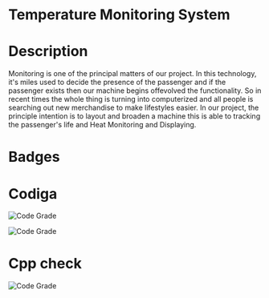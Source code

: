 # Temperature Monitoring System

# Description
Monitoring is one of the principal matters of our project. In this technology, it's miles used to decide the presence of the passenger and if the passenger exists then our machine begins offevolved the functionality. So in recent times the whole thing is turning into computerized and all people is searching out new merchandise to make lifestyles easier. In our project, the principle intention is to layout and broaden a machine this is able to tracking the passenger's life and Heat Monitoring and Displaying.


# Badges

# Codiga

![Code Grade](https://api.codiga.io/project/31720/status/svg)

![Code Grade](https://api.codiga.io/project/31720/score/svg)

# Cpp check

![Code Grade](https://img.shields.io/badge/Cpp%20check-passing-green)




